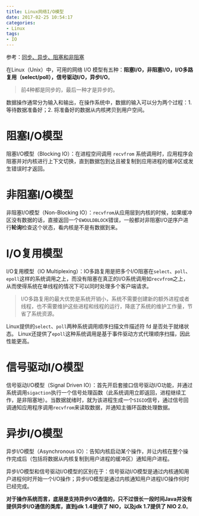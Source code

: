 ```yaml
---
title: Linux网络I/O模型
date: 2017-02-25 10:54:17
categories:
- Linux
tags:
- IO
---
```


参考：[同步、异步、阻塞和非阻塞](https://rogerfang.github.io/2017/02/25/%E5%90%8C%E6%AD%A5%E3%80%81%E5%BC%82%E6%AD%A5%E3%80%81%E9%98%BB%E5%A1%9E%E5%92%8C%E9%9D%9E%E9%98%BB%E5%A1%9E/)

在Linux（Unix）中，可用的网络 I/O 模型有五种：**阻塞I/O，非阻塞I/O，I/O多路复用（select/poll），信号驱动I/O，异步I/O**。
> 前4种都是同步的，最后一种才是异步的。

数据操作通常分为输入和输出，在操作系统中，数据的输入可以分为两个过程：1. 等待数据准备好；2. 将准备好的数据从内核拷贝到用户空间。

# 阻塞I/O模型
阻塞I/O模型（Blocking IO）：在进程空间调用 `recvfrom` 系统调用时，应用程序会阻塞并对内核进行上下文切换，直到数据包到达且被复制到应用进程的缓冲区或发生错误时才返回。

# 非阻塞I/O模型
非阻塞I/O模型（Non-Blocking IO）：`recvfrom`从应用层到内核的时候，如果缓冲区没有数据的话，直接返回一个`EWOULDBLOCK`错误，一般都对非阻塞I/O逆序户进行**轮询**检查这个状态，看内核是不是有数据到来。

# I/O复用模型
I/O复用模型（IO Multiplexing）：IO多路复用是把多个I/O阻塞在`select`、`poll`、`epoll`这样的系统调用之上，而没有阻塞在真正的I/O系统调用如`recvfrom`之上，从而使得系统在单线程的情况下可以同时处理多个客户端请求。
> I/O多路复用的最大优势是系统开销小，系统不需要创建新的额外进程或者线程，也不需要维护这些进程和线程的运行，降底了系统的维护工作量，节省了系统资源。

Linux提供的`select`、`poll`两种系统调用顺序扫描文件描述符 fd 是否处于就绪状态。
Linux还提供了`epoll`这种系统调用是基于事件驱动方式代理顺序扫描，因此性能更高。

# 信号驱动I/O模型
信号驱动I/O模型（Signal Driven IO）：首先开启套接口信号驱动I/O功能，并通过系统调用`sigaction`执行一个信号处理函数（此系统调用立即返回，进程继续工作，是非阻塞地）。当数据就绪时，就为该进程生成一个`SIGIO`信号，通过信号回调通知应用程序调用`recvfrom`来读取数据，并通知主循环函数处理数据。

# 异步I/O模型
异步I/O模型（Asynchronous IO）：告知内核启动某个操作，并让内核在整个操作完成后（包括将数据从内核复制到用户进程的缓冲区）通知用户进程。

异步I/O模型和信号驱动I/O模型的区别在于：信号驱动I/O模型是通过内核通知用户进程何时开始一个I/O操作；异步I/O模型是通过内核通知用户进程I/O操作何时已经完成。

**对于操作系统而言，底层是支持异步I/O通信的，只不过很长一段时间Java并没有提供异步I/O通信的类库，直到jdk 1.4提供了 NIO，以及jdk 1.7提供了 NIO 2.0**。